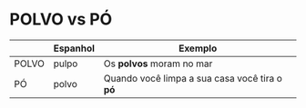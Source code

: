 # POLVO vs PÓ

|       | Espanhol | Exemplo                                         |
| --    | --       | --                                              |
| POLVO | pulpo    | Os **polvos** moram no mar                      |
| PÓ    | polvo    | Quando você limpa a sua casa você tira o **pó** |
